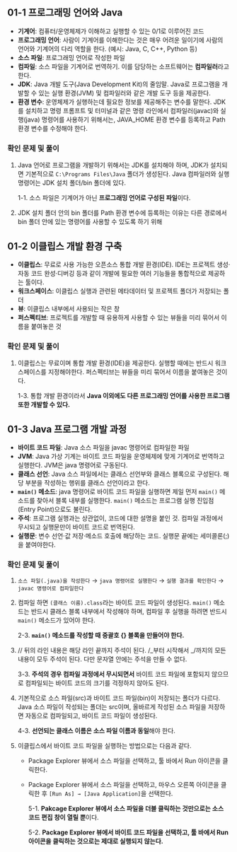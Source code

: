 ## 01-1 프로그래밍 언어와 Java

- **기계어**: 컴퓨터/운영체제가 이해하고 실행할 수 있는 0/1로 이루어진 코드
- **프로그래밍 언어**: 사람이 기계어를 이해한다는 것은 매우 어려운 일이기에 사람의 언어와 기계어의 다리 역할을 한다. (예시: Java, C, C++, Python 등)
- **소스 파일**: 프로그래밍 언어로 작성한 파일
- **컴파일**: 소스 파일을 기계어로 번역하기. 이를 담당하는 소프트웨어는 **컴파일러**라고 한다.
- **JDK**: Java 개발 도구(Java Development Kit)의 줄임말. Java로 프로그램을 개발할 수 있는 실행 환경(JVM) 및 컴파일러와 같은 개발 도구 등을 제공한다.
- **환경 변수**: 운영체제가 실행하는데 필요한 정보를 제공해주는 변수를 말한다. JDK를 설치하고 명령 프롬프트 및 터미널과 같은 명령 라인에서 컴파일러(javac)와 실행(java) 명령어를 사용하기 위해서는, JAVA_HOME 환경 변수를 등록하고 Path 환경 변수를 수정해야 한다.

### 확인 문제 및 풀이

1. Java 언어로 프로그램을 개발하기 위해서는 JDK를 설치해야 하며, JDK가 설치되면 기본적으로 `C:\Programs Files\Java` 폴더가 생성된다. Java 컴파일러와 실행 명령어는 JDK 설치 폴더/bin 폴더에 있다.

   1-1. 소스 파일은 기계어가 아닌 **프로그래밍 언어로 구성된 파일**이다.

2. JDK 설치 폴더 안의 bin 폴더를 Path 환경 변수에 등록하는 이유는 다른 경로에서 bin 폴더 안에 있는 명령어를 사용할 수 있도록 하기 위해

## 01-2 이클립스 개발 환경 구축

- **이클립스**: 무료로 사용 가능한 오픈소스 통합 개발 환경(IDE). IDE는 프로젝트 생성·자동 코드 완성·디버깅 등과 같이 개발에 필요한 여러 기능들을 통합적으로 제공하는 툴이다.
- **워크스페이스**: 이클립스 실행과 관련된 메타데이터 및 프로젝트 폴더가 저장되는 폴더
- **뷰**: 이클립스 내부에서 사용되는 작은 창
- **퍼스펙티브**: 프로젝트를 개발할 때 유용하게 사용할 수 있는 뷰들을 미리 묶어서 이름을 붙여놓은 것

### 확인 문제 및 풀이

1. 이클립스는 무료이며 통합 개발 환경(IDE)을 제공한다. 실행할 때에는 반드시 워크스페이스를 지정해야한다. 퍼스펙티브는 뷰들을 미리 묶어서 이름을 붙여놓은 것이다.

   1-3. 통합 개발 환경이라서 **Java 이외에도 다른 프로그래밍 언어를 사용한 프로그램 또한 개발할 수 있다.**

## 01-3 Java 프로그램 개발 과정

- **바이트 코드 파일**: Java 소스 파일을 javac 명령어로 컴파일한 파일
- **JVM**: Java 가상 기계는 바이트 코드 파일을 운영체제에 맞게 기계어로 번역하고 실행한다. JVM은 java 명령어로 구동된다.
- **클래스 선언**: Java 소스 파일에서는 클래스 선언부와 클래스 블록으로 구성된다. 해당 부분을 작성하는 행위를 클래스 선언이라고 한다.
- **`main()` 메소드**: java 명령어로 바이트 코드 파일을 실행하면 제일 먼저 `main()` 메소드를 찾아서 블록 내부를 실행한다. `main()` 메소드는 프로그램 실행 진입점(Entry Point)으로도 불린다.
- **주석**: 프로그램 실행과는 상관없이, 코드에 대한 설명을 붙인 것. 컴파일 과정에서 무시되고 실행문만이 바이트 코드로 번역된다.
- **실행문**: 변수 선언·값 저장·메소드 호출에 해당하는 코드. 실행문 끝에는 세미콜론(;)을 붙여야한다.

### 확인 문제 및 풀이

1. `소스 파일(.java)을 작성한다` → `java 명령어로 실행한다` → `실행 결과를 확인한다` → `javac 명령어로 컴파일한다`
2. 컴파일 하면 `(클래스 이름).class`라는 바이트 코드 파일이 생성된다. `main()` 메소드는 반드시 클래스 블록 내부에서 작성해야 하며, 컴파일 후 실행을 하려면 반드시 `main()` 메소드가 있어야 한다.

   2-3. **`main()` 메소드를 작성할 때 중괄호 {} 블록을 만들어야 한다.**

3. // 뒤의 라인 내용은 해당 라인 끝까지 주석이 된다. /_부터 시작해서 _/까지의 모든 내용이 모두 주석이 된다. 다만 문자열 안에는 주석을 만들 수 없다.

   3-3. **주석의 경우 컴파일 과정에서 무시되면서** 바이트 코드 파일에 포함되지 않으므로 컴파일되는 바이트 코드의 크기를 걱정하지 않아도 된다.

4. 기본적으로 소스 파일(src)과 바이트 코드 파일(bin)이 저장되는 폴더가 다르다. Java 소스 파일이 작성되는 폴더는 src이며, 올바르게 작성된 소스 파일을 저장하면 자동으로 컴파일되고, 바이트 코드 파일이 생성된다.

   4-3. **선언되는 클래스 이름은 소스 파일 이름과 동일**해야 한다.

5. 이클립스에서 바이트 코드 파일을 실행하는 방법으로는 다음과 같다.

   - Package Explorer 뷰에서 소스 파일을 선택하고, 툴 바에서 Run 아이콘을 클릭한다.
   - Package Explorer 뷰에서 소스 파일을 선택하고, 마우스 오른쪽 아이콘을 클릭한 후 `[Run As] → [Java Application]`을 선택한다.

     5-1. **Pakcage Explorer 뷰에서 소스 파일을 더블 클릭하는 것만으로는 소스 코드 편집 창이 열릴 뿐**이다.

     5-2. **Package Explorer 뷰에서 바이트 코드 파일을 선택하고, 툴 바에서 Run 아이콘을 클릭하는 것으로는 제대로 실행되지 않는다.**
